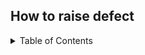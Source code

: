 ## How to raise defect

<!-- TABLE OF CONTENTS -->
<details>
  <summary>Table of Contents</summary>
  <ol>
  <ul>Defect
  <li>How to Create a Defect</li>
    <li>Defect creation in Jira</li>
    </ul>
    </ol>
</details>
